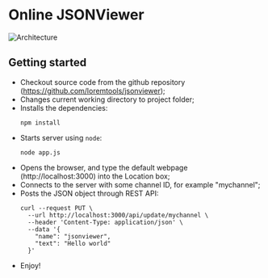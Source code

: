 # Online JSONViewer

![Architecture](https://raw.github.com/loremtools/jsonviewer/master/docs/images/jsonviewer-workflow.png)

## Getting started

* Checkout source code from the github repository (https://github.com/loremtools/jsonviewer);
* Changes current working directory to project folder;
* Installs the dependencies:
  ```shell
  npm install
  ```
* Starts server using `node`:
  ```shell
  node app.js
  ```
* Opens the browser, and type the default webpage (http://localhost:3000) into the Location box;
* Connects to the server with some channel ID, for example "mychannel";
* Posts the JSON object through REST API:
  ```shell
  curl --request PUT \
    --url http://localhost:3000/api/update/mychannel \
    --header 'Content-Type: application/json' \
    --data '{
      "name": "jsonviewer",
      "text": "Hello world"
    }'
  ```
* Enjoy!

